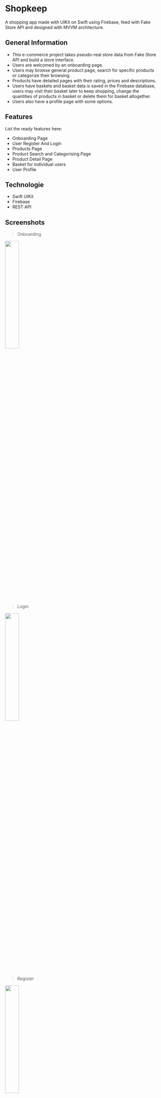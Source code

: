 # Shopkeep

A shopping app made with UIKit on Swift using Firebase, feed with Fake Store API and designed with MVVM architecture.

## General Information
- This e-commerce project takes pseudo-real store data from Fake Store API and build a store interface.
- Users are welcomed by an onboarding page.
- Users may browse general product page, search for specific products or categorize their browsing.
- Products have detailed pages with their rating, prices and descriptions.
- Users have baskets and basket data is saved in the Firebase database, users may visit their basket later to keep shopping, change the quantities of products in basket or delete them for basket altogether.
- Users also have a profile page with some options.

## Features
List the ready features here:
- Onboarding Page
- User Register And Login
- Products Page
- Product Search and Categorising Page
- Product Detail Page
- Basket for individual users
- User Profile


## Technologie
- Swift UIKit
- Firebase
- REST API

## Screenshots

> Onboarding

<img src="https://user-images.githubusercontent.com/49480936/200719624-fb51965d-5295-4fd1-a5dd-a33c9c928e9c.PNG" width=30% height=30%>

> Login

<img src="https://user-images.githubusercontent.com/49480936/200582613-e623b576-7291-4fd0-92b8-77ca4e7f506f.PNG" width=30% height=30%>

> Register

<img src="https://user-images.githubusercontent.com/49480936/200582614-d2301aab-c864-44de-b146-5a2c004810f5.PNG" width=30% height=30%>

> Main Product Page

<img src="https://user-images.githubusercontent.com/49480936/200582581-16a9b8c6-42b3-405a-bf19-ffe657e4377e.PNG" width=30% height=30%>

> Search and Categorize

<img src="https://user-images.githubusercontent.com/49480936/200582591-121ca55d-5334-4d87-9fa9-b3bc6ea953b0.PNG" width=30% height=30%>

> Detailed Product Page

<img src="https://user-images.githubusercontent.com/49480936/200582606-a82aacda-f6dd-4e26-ba4f-a9ec97ac89e2.PNG" width=30% height=30%>

> Profile Page

<img src="https://user-images.githubusercontent.com/49480936/200582602-4a5905c5-ea2b-4757-8350-ea07e32b5625.PNG" width=30% height=30%>

> Basket

<img src="https://user-images.githubusercontent.com/49480936/200582612-8094a664-6798-4fa9-a706-831594b8a803.PNG" width=30% height=30%>

> Demo

https://user-images.githubusercontent.com/49480936/200722802-b43b9b18-1703-4977-92a5-d97fa7dea15d.mp4


